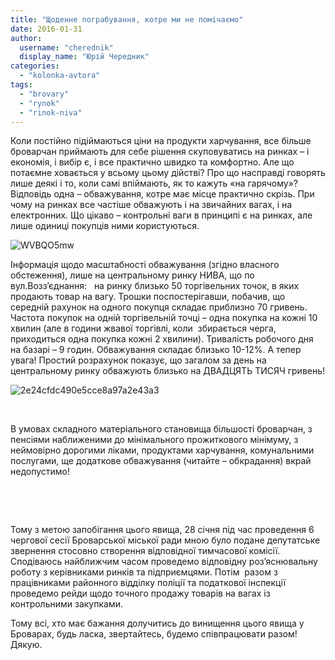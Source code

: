 ```yaml
---
title: "Щоденне пограбування, котре ми не помічаємо"
date: 2016-01-31
author: 
  username: "cherednik"
  display_name: "Юрій Чередник"
categories: 
  - "kolonka-avtora"
tags: 
  - "brovary"
  - "rynok"
  - "rinok-niva"
---
```


Коли постійно підіймаються ціни на продукти харчування, все більше броварчан приймають для себе рішення скуповуватись на ринках – і економія, і вибір є, і все практично швидко та комфортно. Але що потаємне ховається у всьому цьому дійстві? Про що насправді говорять лише деякі і то, коли самі впіймають, як то кажуть «на гарячому»? Відповідь одна – обважування, котре має місце практично скрізь. При чому на ринках все частіше обважують і на звичайних вагах, і на електронних. Що цікаво – контрольні ваги в принципі є на ринках, але лише одиниці покупців ними користуються.

![WVBQO5mw](https://mpz.brovary.org/wp-content/uploads/2016/01/WVBQO5mw.jpg)

Інформація щодо масштабності обважування (згідно власного обстеження), лише на центральному ринку НИВА, що по вул.Возз’єднання:   на ринку близько 50 торгівельних точок, в яких продають товар на вагу. Трошки поспостерігавши, побачив, що середній рахунок на одного покупця складає приблизно 70 гривень. Частота покупок на одній торгівельній точці – одна покупка на кожні 10 хвилин (але в години жвавої торгівлі, коли  збирається черга, приходиться одна покупка кожні 2 хвилини). Тривалість робочого дня на базарі – 9 годин. Обважування складає близько 10-12%. А тепер увага! Простий розрахунок показує, що загалом за день на центральному ринку обважують близько на ДВАДЦЯТЬ ТИСЯЧ гривень!

![2e24cfdc490e5cce8a97a2e43a3](https://mpz.brovary.org/wp-content/uploads/2016/01/2e24cfdc490e5cce8a97a2e43a3.jpg)

 

В умовах складного матеріального становища більшості броварчан, з пенсіями наближеними до мінімального прожиткового мінімуму, з неймовірно дорогими ліками, продуктами харчування, комунальними послугами, ще додаткове обважування (читайте – обкрадання) вкрай недопустимо!

 

 

Тому з метою запобігання цього явища, 28 січня під час проведення 6 чергової сесії Броварської міської ради мною було подане депутатське звернення стосовно створення відповідної тимчасової комісії. Сподіваюсь найближчим часом проведемо відповідну роз’яснювальну роботу з керівниками ринків та підприємцями. Потім  разом з працівниками районного відділку поліції та податкової інспекції проведемо рейди щодо точного продажу товарів на вагах із контрольними закупками.

Тому всі, хто має бажання долучитись до винищення цього явища у Броварах, будь ласка, звертайтесь, будемо співпрацювати разом! Дякую.

